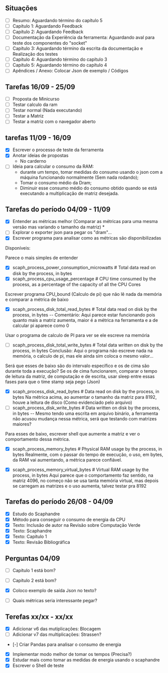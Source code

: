 ## Situações
- [ ] Resumo: Aguardando término do capítulo 5
- [ ] Capítulo 1: Aguardando Feedback
- [ ] Capítulo 2: Aguardando Feedback
- [ ] Documentação da Experiência da ferramenta: Aguardando aval para teste dos componentes do "socket"
- [ ] Capítulo 3: Aguardando término da escrita da documentação e Realização dos testes
- [ ] Capítulo 4: Aguardando término do capítulo 3 
- [ ] Capítulo 5: Aguardando término do capítulo 4
- [ ] Apêndices / Anexo: Colocar Json de exemplo / Códigos

## Tarefas 16/09 - 25/09
- [ ] Proposta de Minicurso
- [ ] Testar calculo da ram
- [ ] Testar normal (Nada executando)
- [ ] Testar a Matriz
- [ ] Testar a matriz com o navegador aberto

## tarefas 11/09 - 16/09
- [X] Escrever o processo de teste da ferramenta
- [X] Anotar ideias de propostas
    - No carderno
- [ ] Ideia para calcular o consumo da RAM:
    - durante um tempo, tomar medidas do consumo usando o json com a máquina funcionando normalmente (Sem nada rodando);
    - Tomar o consumo médio da Dram;
    - Diminuir esse consumo médio do consumo obtido quando se está executando a multiplicação de matriz desejada.

## Tarefas do período 04/09 - 11/09
- [X] Entender as métricas melhor (Comparar as métricas para uma mesma versão mas variando o tamanho da matriz) *
- [ ] Explorar o exporter json para pegar os "dram"...
- [X] Escrever programa para analisar como as métricas são disponibilizadas

Disponíveis:

Parece o mais simples de entender
- [X] scaph_process_power_consumption_microwatts # Total data read on disk by the process, in bytes  
- [X] scaph_process_cpu_usage_percentage # CPU time consumed by the process, as a percentage of the capacity of all the CPU Cores

Escrever programa CPU_bound (Calculo de pi) que não lê nada da memória e comparar a métrica de baixo
- [X] scaph_process_disk_total_read_bytes # Total data read on disk by the process, in bytes
-- Comentário: Aqui parece estar funcionando pois quanto mais a matriz aumenta, maior é a métrica na ferramenta e a de calcular pi aparece como 0

Usar o programa de calculo de PI para ver se ele escreve na memória 
- [ ] scaph_process_disk_total_write_bytes # Total data written on disk by the process, in bytes
Conclusão: Aqui o programa não escreve nada na memória, o calculo de pi, mas ele ainda sim coloca o mesmo valor...


Será que esses de baixo são do intervalo específico e os de cima são durante toda a execução?
Se os de cima funcionarem, comparar o tempo de leitura da matriz, de computação e de escrita, usar sleep entre essas fases para que o time stamp seja pego (Json)
- [X] scaph_process_disk_read_bytes # Data read on disk by the process, in bytes
Na métrica acima, ao aumentar o tamanho da matriz para 8192, houve a leitura de disco (Como evidenciado pelo arquivo)
- [ ] scaph_process_disk_write_bytes # Data written on disk by the process, in bytes
-- Mesmo tendo uma escrita em arquivo binário, a ferramenta não acusou mudança nessa métrica, será que testando com matrizes maiores?

Para esses de baixo, escrever shell que aumente a matriz e ver o comportamento dessa métrica.
- [X] scaph_process_memory_bytes # Physical RAM usage by the process, in bytes
Realmente, com o passar do tempo de execução, o uso, em bytes, da RAM vai aumentando, a métrica parece confiável.

- [X] scaph_process_memory_virtual_bytes # Virtual RAM usage by the process, in bytes
Aqui parece que o comportamento faz sentido, na matriz 4096, no começo não se usa tanta memória virtual, mas depois se carregam as matrizes e o uso aumenta, talvez testar pra 8192

## Tarefas do período 26/08 - 04/09
- [X] Estudo do Scaphandre
- [X] Método para conseguir o consumo de energia da CPU
- [X] Texto: Inclusão de autor na Revisão sobre Computação Verde
- [X] Texto: Scaphandre
- [X] Texto: Capítulo 1
- [X] Texto: Revisão Bibliográfica

## Perguntas 04/09
- [ ] Capítulo 1 está bom?
- [ ] Capítulo 2 está bom?
- [X] Coloco exemplo de saída Json no texto?
- [ ] Quais métricas seria interessante pegar?



## Terefas xx/xx - xx/xx
- [X] Adicionar v6 das mutiplicações: Blocagem
- [ ] Adicionar v7 das multiplicações: Strassen?
- [-] Criar Pandas para analisar o consumo de energia
- [X] Implementar modo melhor de tomar os tempos (Precisa?)
- [X] Estudar mais como tomar as medidas de energia usando o scaphandre
- [X] Escrever o Shell de teste